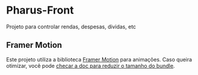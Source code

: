 # Pharus-Front

Projeto para controlar rendas, despesas, dividas, etc

## Framer Motion

Este projeto utiliza a biblioteca [Framer Motion](https://www.framer.com/motion/) para animações.
Caso queira otimizar, você pode [checar a doc para reduzir o tamanho do bundle](https://www.framer.com/motion/guide-reduce-bundle-size/).
